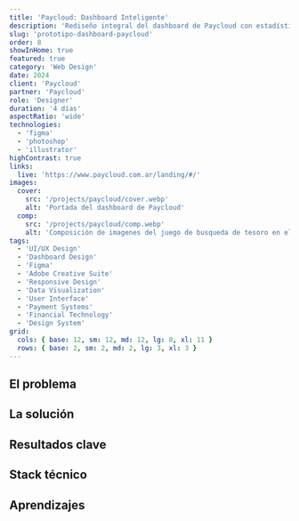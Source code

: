 ```yaml
---
title: 'Paycloud: Dashboard Inteligente'
description: 'Rediseño integral del dashboard de Paycloud con estadísticas en tiempo real, funcionalidades potenciadas por IA y una interfaz moderna que transforma la experiencia de gestión de pagos en línea.'
slug: 'prototipo-dashboard-paycloud'
order: 8
showInHome: true
featured: true
category: 'Web Design'
date: 2024
client: 'Paycloud'
partner: 'Paycloud'
role: 'Designer'
duration: '4 días'
aspectRatio: 'wide'
technologies:
  - 'figma'
  - 'photoshop'
  - 'illustrator'
highContrast: true
links:
  live: 'https://www.paycloud.com.ar/landing/#/'
images:
  cover:
    src: '/projects/paycloud/cover.webp'
    alt: 'Portada del dashboard de Paycloud'
  comp:
    src: '/projects/paycloud/comp.webp'
    alt: 'Composición de imagenes del juego de busqueda de tesoro en el laberinto de Las Toninas'
tags:
  - 'UI/UX Design'
  - 'Dashboard Design'
  - 'Figma'
  - 'Adobe Creative Suite'
  - 'Responsive Design'
  - 'Data Visualization'
  - 'User Interface'
  - 'Payment Systems'
  - 'Financial Technology'
  - 'Design System'
grid:
  cols: { base: 12, sm: 12, md: 12, lg: 8, xl: 11 }
  rows: { base: 2, sm: 2, md: 2, lg: 3, xl: 3 }
---
```


## El problema

## La solución

## Resultados clave

## Stack técnico

## Aprendizajes
